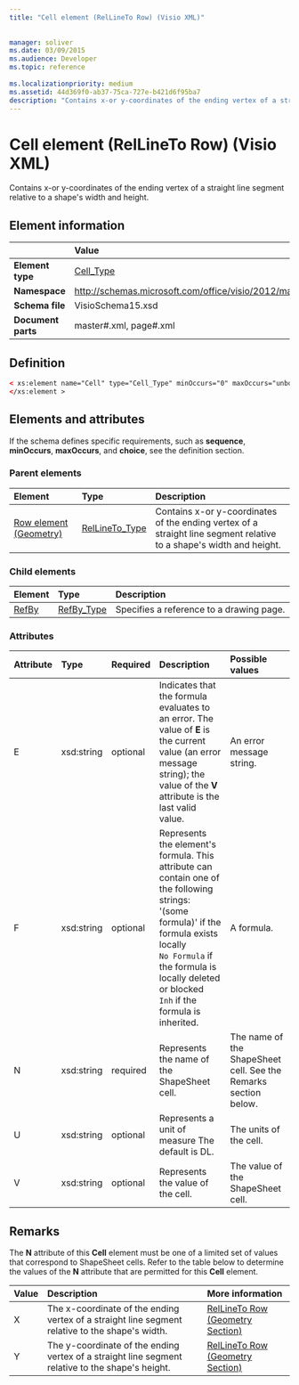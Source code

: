 ```yaml
---
title: "Cell element (RelLineTo Row) (Visio XML)"
 
 
manager: soliver
ms.date: 03/09/2015
ms.audience: Developer
ms.topic: reference
 
ms.localizationpriority: medium
ms.assetid: 44d369f0-ab37-75ca-727e-b421d6f95ba7
description: "Contains x-or y-coordinates of the ending vertex of a straight line segment relative to a shape's width and height."
---
```


# Cell element (RelLineTo Row) (Visio XML)

Contains x-or y-coordinates of the ending vertex of a straight line segment relative to a shape's width and height.
  
## Element information

||Value |
|:-----|:-----|
|**Element type** <br/> |[Cell_Type](cell_type-complextypevisio-xml.md) <br/> |
|**Namespace** <br/> |http://schemas.microsoft.com/office/visio/2012/main  <br/> |
|**Schema file** <br/> |VisioSchema15.xsd  <br/> |
|**Document parts** <br/> |master#.xml, page#.xml  <br/> |
   
## Definition

```XML
< xs:element name="Cell" type="Cell_Type" minOccurs="0" maxOccurs="unbounded" >
</xs:element >
```

## Elements and attributes

If the schema defines specific requirements, such as **sequence**, **minOccurs**, **maxOccurs**, and **choice**, see the definition section. 
  
### Parent elements

|**Element**|**Type**|**Description**|
|:-----|:-----|:-----|
|[Row element (Geometry)](row-element-geometry-sectionvisio-xml.md) <br/> |[RelLineTo_Type](rellineto_type-complextypevisio-xml.md) <br/> |Contains x-or y-coordinates of the ending vertex of a straight line segment relative to a shape's width and height. |
   
### Child elements

|**Element**|**Type**|**Description**|
|:-----|:-----|:-----|
|[RefBy](refby-element-cell_type-complextypevisio-xml.md) <br/> |[RefBy_Type](refby_type-complextypevisio-xml.md) <br/> |Specifies a reference to a drawing page. |
   
### Attributes

|**Attribute**|**Type**|**Required**|**Description**|**Possible values**|
|:-----|:-----|:-----|:-----|:-----|
|E  <br/> |xsd:string  <br/> |optional  <br/> |Indicates that the formula evaluates to an error. The value of **E** is the current value (an error message string); the value of the **V** attribute is the last valid value. |An error message string. |
|F  <br/> |xsd:string  <br/> |optional  <br/> | Represents the element's formula. This attribute can contain one of the following strings:  <br/>  '(some formula)' if the formula exists locally  <br/> `No Formula` if the formula is locally deleted or blocked  <br/> `Inh` if the formula is inherited. |A formula. |
|N  <br/> |xsd:string  <br/> |required  <br/> |Represents the name of the ShapeSheet cell. |The name of the ShapeSheet cell. See the Remarks section below. |
|U  <br/> |xsd:string  <br/> |optional  <br/> |Represents a unit of measure The default is DL. |The units of the cell. |
|V  <br/> |xsd:string  <br/> |optional  <br/> |Represents the value of the cell. |The value of the ShapeSheet cell. |
   
## Remarks

The **N** attribute of this **Cell** element must be one of a limited set of values that correspond to ShapeSheet cells. Refer to the table below to determine the values of the **N** attribute that are permitted for this **Cell** element. 
  
|**Value**|**Description**|**More information**|
|:-----|:-----|:-----|
|X  <br/> |The x-coordinate of the ending vertex of a straight line segment relative to the shape's width. |[RelLineTo Row (Geometry Section)](rellineto-row-geometry-section.md) <br/> |
|Y  <br/> |The y-coordinate of the ending vertex of a straight line segment relative to the shape's height. |[RelLineTo Row (Geometry Section)](rellineto-row-geometry-section.md) <br/> |
   

